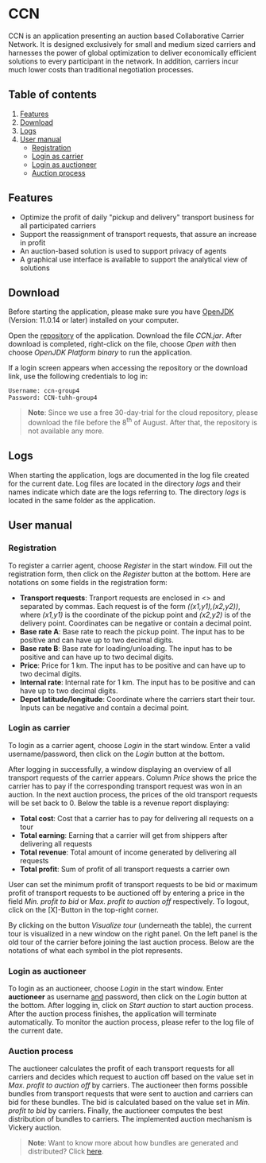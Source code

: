 # CCN

CCN is an application presenting an auction based Collaborative Carrier Network. It is designed exclusively for small 
and medium sized carriers and harnesses the power of global optimization to deliver economically efficient solutions to
every participant in the network. In addition, carriers incur much lower costs than traditional negotiation processes.

## Table of contents

1. [Features](#features)
2. [Download](#download)
3. [Logs](#logs)
4. [User manual](#user-manual)
   - [Registration](#registration)
   - [Login as carrier](#login-as-carrier)
   - [Login as auctioneer](#login-as-auctioneer)
   - [Auction process](#auction-process)


## Features

- Optimize the profit of daily "pickup and delivery" transport business for all participated carriers
- Support the reassignment of transport requests, that assure an increase in profit
- An auction-based solution is used to support privacy of agents
- A graphical use interface is available to support the analytical view of solutions

## Download

Before starting the application, please make sure you have [OpenJDK](https://adoptium.net/temurin/releases)
(Version: 11.0.14 or later) installed on your computer. 

Open the [repository](https://ccn.jfrog.io/ui/native/ccn-generic-local/) of the application. Download the file _CCN.jar_. 
After download is completed, right-click on the file, choose _Open with_ then choose 
_OpenJDK Platform binary_ to run the application.

If a login screen appears when accessing the repository or the download link, use the following credentials to log in:
```
Username: ccn-group4
Password: CCN-tuhh-group4
```

> <b>Note</b>: Since we use a free 30-day-trial for the cloud repository, please download the file before the 8<sup>th</sup>
of August. After that, the repository is not available any more.

## Logs
When starting the application, logs are documented in the log file created for the current date. Log files are located
in the directory _logs_ and their names indicate which date are the logs referring to. The directory _logs_ is located in
the same folder as the application.

## User manual

### Registration

To register a carrier agent, choose _Register_ in the start window. Fill out the registration form, then click on the
_Register_ button at the bottom. Here are notations on some fields in the registration form:

- **Transport requests**: Tranport requests are enclosed in <> and separated by commas. Each request is of the form
_((x1,y1),(x2,y2))_, where _(x1,y1)_ is the coordinate of the pickup point and _(x2,y2)_ is of the delivery point.
Coordinates can be negative or contain a decimal point.
- **Base rate A**: Base rate to reach the pickup point. The input has to be positive and can have up to two decimal digits.
- **Base rate B**: Base rate for loading/unloading. The input has to be positive and can have up to two decimal digits.
- **Price**: Price for 1 km. The input has to be positive and can have up to two decimal digits.
- **Internal rate**: Internal rate for 1 km. The input has to be positive and can have up to two decimal digits.
- **Depot latitude/longitude**: Coordinate where the carriers start their tour. Inputs can be negative and contain
a decimal point.

### Login as carrier

To login as a carrier agent, choose _Login_ in the start window. Enter a valid username/password, then click on the
_Login_ button at the bottom.

After logging in successfully, a window displaying an overview of all transport requests of the carrier appears.
Column _Price_ shows the price the carrier has to pay if the corresponding transport request was won in an auction.
In the next auction process, the prices of the old transport requests will be set back to 0. Below the table is a
revenue report displaying:

- **Total cost**: Cost that a carrier has to pay for delivering all requests on a tour
- **Total earning**: Earning that a carrier will get from shippers after delivering all requests
- **Total revenue**: Total amount of income generated by delivering all requests
- **Total profit**: Sum of profit of all transport requests a carrier own

User can set the minimum profit of transport requests to be bid or maximum profit of transport requests to be auctioned 
off by entering a price in the field _Min. profit to bid_ or _Max. profit to auction off_ respectively. To logout, click
on the [X]-Button in the top-right corner.

By clicking on the button _Visualize tour_ (underneath the table), the current tour is visualized in a new window 
on the right panel. On the left panel is the old tour of the carrier before joining the last auction process.
Below are the notations of what each symbol in the plot represents.

### Login as auctioneer

To login as an auctioneer, choose _Login_ in the start window. Enter **auctioneer** as username <ins>and</ins> password, 
then click on the _Login_ button at the bottom. After logging in, click on _Start auction_ to start auction process.
After the auction process finishes, the application will terminate automatically. To monitor the auction process,
please refer to the log file of the current date.

### Auction process

The auctioneer calculates the profit of each transport requests for all carriers and decides which request to auction
off based on the value set in _Max. profit to auction off_ by carriers. The auctioneer then forms possible bundles from
transport requests that were sent to auction and carriers can bid for these bundles. The bid is calculated based on the
value set in _Min. profit to bid_ by carriers. Finally, the auctioneer computes the best distribution of bundles to
carriers. The implemented auction mechanism is Vickery auction.

> <b>Note</b>: Want to know more about how bundles are generated and distributed? Click [here](Bundle.md).


